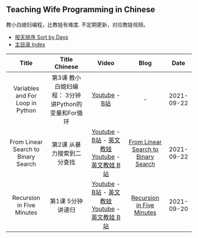 ## Teaching Wife Programming in Chinese
教小白媳妇编程，比教娃有难度. 不定期更新，对应教娃视频。
- [按天排序 Sort by Days](https://github.com/DoctorLai/Teaching-Kids-Programming/blob/main/sort-by-days.md)
- [主目录 Index](https://github.com/DoctorLai/Teaching-Kids-Programming)

| Title | Title Chinese | Video | Blog | Date |
|:----:|:----:|:-------:|:----:|:----:|
| Variables and For Loop in Python | 第3课 教小白媳妇编程： 3分钟讲Python的变量和For循环 | [Youtube](https://www.youtube.com/watch?v=iWC1h9UqtJc) - [B站](https://www.bilibili.com/video/BV1Fg411w77q/)| - | 2021-09-22 |
| From Linear Search to Binary Search | 第2课 从暴力搜索到二分查找 | [Youtube](https://youtu.be/pvOW-ZraGFw) - [B站](https://www.bilibili.com/video/BV1734y1D7Zf/) - [英文教娃 Youtube](https://www.youtube.com/watch?v=nGzWpefKYAo) - [英文教娃 B站](https://www.bilibili.com/video/BV1Pi4y157vf/) | [From Linear Search to Binary Search](https://helloacm.com/teaching-kids-programming-from-linear-search-to-binary-search-algorithm/) | 2021-09-22 |
| Recursion in Five Minutes | 第1课 5分钟讲递归 | [Youtube](https://youtu.be/ZuEf7dyjL3k) - [B站](https://www.bilibili.com/video/BV1EQ4y1k7TV/) - [英文教娃 Youtube](https://www.youtube.com/watch?v=uMD-9jdqxOA) - [英文教娃 B站](https://www.bilibili.com/video/BV1Va411F7qT/) | [Recursion in Five Minutes](https://helloacm.com/teaching-kids-programming-recursion-in-five-minutes/) | 2021-09-20 |
